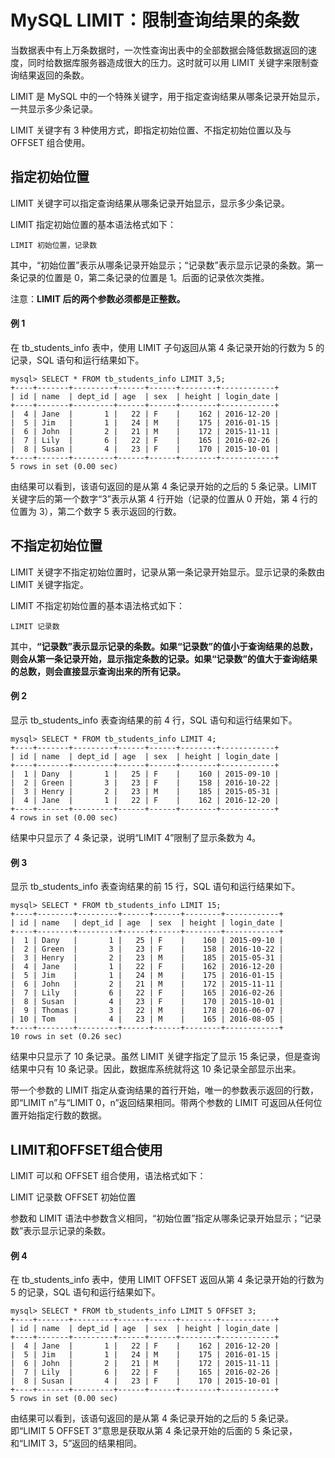 # MySQL LIMIT：限制查询结果的条数



当数据表中有上万条数据时，一次性查询出表中的全部数据会降低数据返回的速度，同时给数据库服务器造成很大的压力。这时就可以用 LIMIT 关键字来限制查询结果返回的条数。

LIMIT 是 MySQL 中的一个特殊关键字，用于指定查询结果从哪条记录开始显示，一共显示多少条记录。

LIMIT 关键字有 3 种使用方式，即指定初始位置、不指定初始位置以及与 OFFSET 组合使用。



## 指定初始位置

LIMIT 关键字可以指定查询结果从哪条记录开始显示，显示多少条记录。

LIMIT 指定初始位置的基本语法格式如下：

`LIMIT 初始位置，记录数`

其中，“初始位置”表示从哪条记录开始显示；“记录数”表示显示记录的条数。第一条记录的位置是 0，第二条记录的位置是 1。后面的记录依次类推。

注意：**LIMIT 后的两个参数必须都是正整数。**



#### 例 1

在 tb_students_info 表中，使用 LIMIT 子句返回从第 4 条记录开始的行数为 5 的记录，SQL 语句和运行结果如下。

```mysql
mysql> SELECT * FROM tb_students_info LIMIT 3,5;
+----+-------+---------+------+------+--------+------------+
| id | name  | dept_id | age  | sex  | height | login_date |
+----+-------+---------+------+------+--------+------------+
|  4 | Jane  |       1 |   22 | F    |    162 | 2016-12-20 |
|  5 | Jim   |       1 |   24 | M    |    175 | 2016-01-15 |
|  6 | John  |       2 |   21 | M    |    172 | 2015-11-11 |
|  7 | Lily  |       6 |   22 | F    |    165 | 2016-02-26 |
|  8 | Susan |       4 |   23 | F    |    170 | 2015-10-01 |
+----+-------+---------+------+------+--------+------------+
5 rows in set (0.00 sec)
```

由结果可以看到，该语句返回的是从第 4 条记录开始的之后的 5 条记录。LIMIT 关键字后的第一个数字“3”表示从第 4 行开始（记录的位置从 0 开始，第 4 行的位置为 3），第二个数字 5 表示返回的行数。



## 不指定初始位置

LIMIT 关键字不指定初始位置时，记录从第一条记录开始显示。显示记录的条数由 LIMIT 关键字指定。

LIMIT 不指定初始位置的基本语法格式如下：

`LIMIT 记录数`

其中，**“记录数”表示显示记录的条数。如果“记录数”的值小于查询结果的总数，则会从第一条记录开始，显示指定条数的记录。如果“记录数”的值大于查询结果的总数，则会直接显示查询出来的所有记录。**



#### 例 2

显示 tb_students_info 表查询结果的前 4 行，SQL 语句和运行结果如下。

```mysql
mysql> SELECT * FROM tb_students_info LIMIT 4;
+----+-------+---------+------+------+--------+------------+
| id | name  | dept_id | age  | sex  | height | login_date |
+----+-------+---------+------+------+--------+------------+
|  1 | Dany  |       1 |   25 | F    |    160 | 2015-09-10 |
|  2 | Green |       3 |   23 | F    |    158 | 2016-10-22 |
|  3 | Henry |       2 |   23 | M    |    185 | 2015-05-31 |
|  4 | Jane  |       1 |   22 | F    |    162 | 2016-12-20 |
+----+-------+---------+------+------+--------+------------+
4 rows in set (0.00 sec)
```

结果中只显示了 4 条记录，说明“LIMIT 4”限制了显示条数为 4。

#### 例 3

显示 tb_students_info 表查询结果的前 15 行，SQL 语句和运行结果如下。

```mysql
mysql> SELECT * FROM tb_students_info LIMIT 15;
+----+--------+---------+------+------+--------+------------+
| id | name   | dept_id | age  | sex  | height | login_date |
+----+--------+---------+------+------+--------+------------+
|  1 | Dany   |       1 |   25 | F    |    160 | 2015-09-10 |
|  2 | Green  |       3 |   23 | F    |    158 | 2016-10-22 |
|  3 | Henry  |       2 |   23 | M    |    185 | 2015-05-31 |
|  4 | Jane   |       1 |   22 | F    |    162 | 2016-12-20 |
|  5 | Jim    |       1 |   24 | M    |    175 | 2016-01-15 |
|  6 | John   |       2 |   21 | M    |    172 | 2015-11-11 |
|  7 | Lily   |       6 |   22 | F    |    165 | 2016-02-26 |
|  8 | Susan  |       4 |   23 | F    |    170 | 2015-10-01 |
|  9 | Thomas |       3 |   22 | M    |    178 | 2016-06-07 |
| 10 | Tom    |       4 |   23 | M    |    165 | 2016-08-05 |
+----+--------+---------+------+------+--------+------------+
10 rows in set (0.26 sec)
```

结果中只显示了 10 条记录。虽然 LIMIT 关键字指定了显示 15 条记录，但是查询结果中只有 10 条记录。因此，数据库系统就将这 10 条记录全部显示出来。

带一个参数的 LIMIT 指定从查询结果的首行开始，唯一的参数表示返回的行数，即“LIMIT n”与“LIMIT 0，n”返回结果相同。带两个参数的 LIMIT 可返回从任何位置开始指定行数的数据。



## LIMIT和OFFSET组合使用

LIMIT 可以和 OFFSET 组合使用，语法格式如下：

LIMIT 记录数 OFFSET 初始位置

参数和 LIMIT 语法中参数含义相同，“初始位置”指定从哪条记录开始显示；“记录数”表示显示记录的条数。

#### 例 4

在 tb_students_info 表中，使用 LIMIT OFFSET 返回从第 4 条记录开始的行数为 5 的记录，SQL 语句和运行结果如下。

```mysql
mysql> SELECT * FROM tb_students_info LIMIT 5 OFFSET 3;
+----+-------+---------+------+------+--------+------------+
| id | name  | dept_id | age  | sex  | height | login_date |
+----+-------+---------+------+------+--------+------------+
|  4 | Jane  |       1 |   22 | F    |    162 | 2016-12-20 |
|  5 | Jim   |       1 |   24 | M    |    175 | 2016-01-15 |
|  6 | John  |       2 |   21 | M    |    172 | 2015-11-11 |
|  7 | Lily  |       6 |   22 | F    |    165 | 2016-02-26 |
|  8 | Susan |       4 |   23 | F    |    170 | 2015-10-01 |
+----+-------+---------+------+------+--------+------------+
5 rows in set (0.00 sec)
```

由结果可以看到，该语句返回的是从第 4 条记录开始的之后的 5 条记录。即“LIMIT 5 OFFSET 3”意思是获取从第 4 条记录开始的后面的 5 条记录，和“LIMIT 3，5”返回的结果相同。